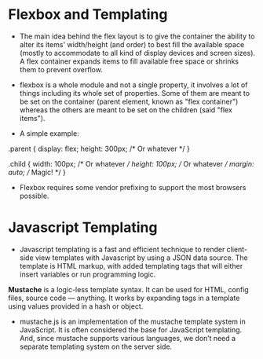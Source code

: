 # Flexbox and Templating

- The main idea behind the flex layout is to give the container the ability to alter its items' width/height (and order) to best fill the available space (mostly to accommodate to all kind of display devices and screen sizes). A flex container expands items to fill available free space or shrinks them to prevent overflow.

- flexbox is a whole module and not a single property, it involves a lot of things including its whole set of properties. Some of them are meant to be set on the container (parent element, known as "flex container") whereas the others are meant to be set on the children (said "flex items").

* A simple example:

 .parent {
  display: flex;
  height: 300px; /* Or whatever */
 }

 .child {
  width: 100px;  /* Or whatever */
  height: 100px; /* Or whatever */
  margin: auto;  /* Magic! */
 }


- Flexbox requires some vendor prefixing to support the most browsers possible.

# Javascript Templating

- Javascript templating is a fast and efficient technique to render client-side view templates with Javascript by using a JSON data source. The template is HTML markup, with added templating tags that will either insert variables or run programming logic.

**Mustache** is a logic-less template syntax. It can be used for HTML, config files, source code — anything. It works by expanding tags in a template using values provided in a hash or object.

- mustache.js is an implementation of the mustache template system in JavaScript. It is often considered the base for JavaScript templating. And, since mustache supports various languages, we don’t need a separate templating system on the server side.





